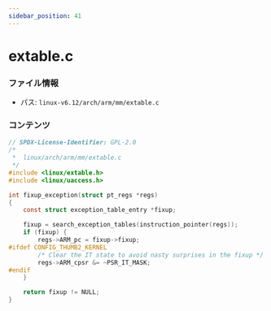 ```yaml
---
sidebar_position: 41
---
```

# extable.c

### ファイル情報

- パス: `linux-v6.12/arch/arm/mm/extable.c`

### コンテンツ

```c
// SPDX-License-Identifier: GPL-2.0
/*
 *  linux/arch/arm/mm/extable.c
 */
#include <linux/extable.h>
#include <linux/uaccess.h>

int fixup_exception(struct pt_regs *regs)
{
	const struct exception_table_entry *fixup;

	fixup = search_exception_tables(instruction_pointer(regs));
	if (fixup) {
		regs->ARM_pc = fixup->fixup;
#ifdef CONFIG_THUMB2_KERNEL
		/* Clear the IT state to avoid nasty surprises in the fixup */
		regs->ARM_cpsr &= ~PSR_IT_MASK;
#endif
	}

	return fixup != NULL;
}

```
